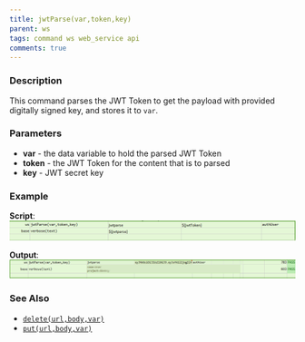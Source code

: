 ```yaml
---
title: jwtParse(var,token,key)
parent: ws
tags: command ws web_service api
comments: true
---
```



### Description
This command parses the JWT Token to get the payload with provided digitally signed key, and stores it to `var`.


### Parameters
- **var** \- the data variable to hold the parsed JWT Token
- **token** \- the JWT Token for the content that is to parsed
- **key** \- JWT secret key


### Example
**Script**:<br/>
![](image/jwtParse_01.png)

**Output**:<br/>
![](image/jwtParse_02.png)


### See Also
- [`delete(url,body,var)`](delete(url,body,var))
- [`put(url,body,var)`](put(url,body,var))